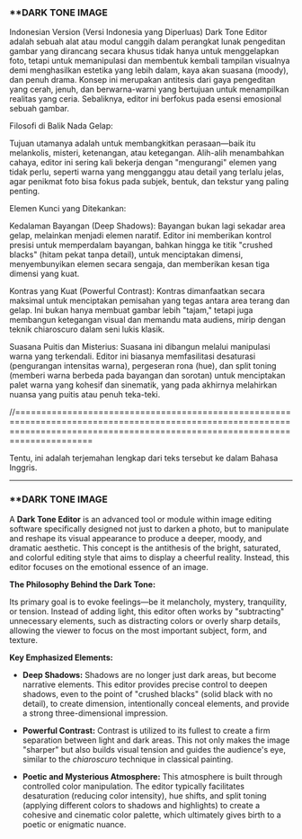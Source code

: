 ### **DARK TONE IMAGE

Indonesian Version (Versi Indonesia yang Diperluas)
Dark Tone Editor adalah sebuah alat atau modul canggih dalam perangkat lunak pengeditan gambar yang dirancang secara khusus tidak hanya untuk menggelapkan foto, tetapi untuk memanipulasi dan membentuk kembali tampilan visualnya demi menghasilkan estetika yang lebih dalam, kaya akan suasana (moody), dan penuh drama. Konsep ini merupakan antitesis dari gaya pengeditan yang cerah, jenuh, dan berwarna-warni yang bertujuan untuk menampilkan realitas yang ceria. Sebaliknya, editor ini berfokus pada esensi emosional sebuah gambar.

Filosofi di Balik Nada Gelap:

Tujuan utamanya adalah untuk membangkitkan perasaan—baik itu melankolis, misteri, ketenangan, atau ketegangan. Alih-alih menambahkan cahaya, editor ini sering kali bekerja dengan "mengurangi" elemen yang tidak perlu, seperti warna yang mengganggu atau detail yang terlalu jelas, agar penikmat foto bisa fokus pada subjek, bentuk, dan tekstur yang paling penting.

Elemen Kunci yang Ditekankan:

Kedalaman Bayangan (Deep Shadows): Bayangan bukan lagi sekadar area gelap, melainkan menjadi elemen naratif. Editor ini memberikan kontrol presisi untuk memperdalam bayangan, bahkan hingga ke titik "crushed blacks" (hitam pekat tanpa detail), untuk menciptakan dimensi, menyembunyikan elemen secara sengaja, dan memberikan kesan tiga dimensi yang kuat.

Kontras yang Kuat (Powerful Contrast): Kontras dimanfaatkan secara maksimal untuk menciptakan pemisahan yang tegas antara area terang dan gelap. Ini bukan hanya membuat gambar lebih "tajam," tetapi juga membangun ketegangan visual dan memandu mata audiens, mirip dengan teknik chiaroscuro dalam seni lukis klasik.

Suasana Puitis dan Misterius: Suasana ini dibangun melalui manipulasi warna yang terkendali. Editor ini biasanya memfasilitasi desaturasi (pengurangan intensitas warna), pergeseran rona (hue), dan split toning (memberi warna berbeda pada bayangan dan sorotan) untuk menciptakan palet warna yang kohesif dan sinematik, yang pada akhirnya melahirkan nuansa yang puitis atau penuh teka-teki.

//=================================================================================================================================================================================

Tentu, ini adalah terjemahan lengkap dari teks tersebut ke dalam Bahasa Inggris.

---

### **DARK TONE IMAGE 

A **Dark Tone Editor** is an advanced tool or module within image editing software specifically designed not just to darken a photo, but to manipulate and reshape its visual appearance to produce a deeper, moody, and dramatic aesthetic. This concept is the antithesis of the bright, saturated, and colorful editing style that aims to display a cheerful reality. Instead, this editor focuses on the emotional essence of an image.

**The Philosophy Behind the Dark Tone:**

Its primary goal is to evoke feelings—be it melancholy, mystery, tranquility, or tension. Instead of adding light, this editor often works by "subtracting" unnecessary elements, such as distracting colors or overly sharp details, allowing the viewer to focus on the most important subject, form, and texture.

**Key Emphasized Elements:**

* **Deep Shadows:** Shadows are no longer just dark areas, but become narrative elements. This editor provides precise control to deepen shadows, even to the point of "crushed blacks" (solid black with no detail), to create dimension, intentionally conceal elements, and provide a strong three-dimensional impression.

* **Powerful Contrast:** Contrast is utilized to its fullest to create a firm separation between light and dark areas. This not only makes the image "sharper" but also builds visual tension and guides the audience's eye, similar to the *chiaroscuro* technique in classical painting.

* **Poetic and Mysterious Atmosphere:** This atmosphere is built through controlled color manipulation. The editor typically facilitates desaturation (reducing color intensity), hue shifts, and split toning (applying different colors to shadows and highlights) to create a cohesive and cinematic color palette, which ultimately gives birth to a poetic or enigmatic nuance.
